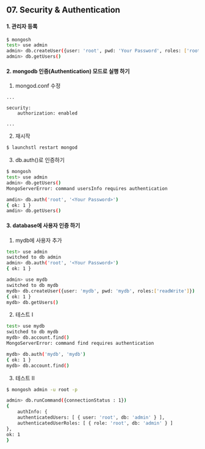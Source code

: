 ## 07. Security & Authentication

#### 1.  관리자 등록

```sh
$ mongosh
test> use admin
admin> db.createUser({user: 'root', pwd: 'Your Password', roles: ['root']})
admin> db.getUsers()
```

#### 2.  mongodb 인증(Authentication) 모드로 실행 하기

1.  mongod.conf 수정

```
...

security:
    authorization: enabled

...

```


2.  재시작

```sh
$ launchstl restart mongod
```

3.  db.auth()로 인증하기

```sh
$ mongosh
test> use admin
admin> db.getUsers()
MongoServerError: command usersInfo requires authentication

amdin> db.auth('root', '<Your Password>')
{ ok: 1 }
amdin> db.getUsers()

```


#### 3.  database에 사용자 인증 하기

1.  mydb에 사용자 추가

```sh
test> use admin
switched to db admin
admin> db.auth('root', '<Your Password>')
{ ok: 1 }

admin> use mydb
switched to db mydb
mydb> db.createUser({user: 'mydb', pwd: 'mydb', roles:['readWrite']})
{ ok: 1 }
mydb> db.getUsers()

```
   
2.  테스트 I

```sh
test> use mydb
switched to db mydb
mydb> db.account.find()
MongoServerError: command find requires authentication

mydb> db.auth('mydb', 'mydb')
{ ok: 1 }
mydb> db.account.find()

```

3.  테스트 II

```sh
$ mongosh admin -u root -p

admin> db.runCommand({connectionStatus : 1})
{
    authInfo: {
    authenticatedUsers: [ { user: 'root', db: 'admin' } ],
    authenticatedUserRoles: [ { role: 'root', db: 'admin' } ]
},
ok: 1
}

```  